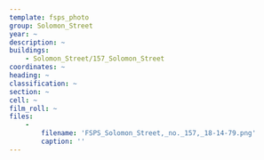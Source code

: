 ```yaml
---
template: fsps_photo
group: Solomon_Street
year: ~
description: ~
buildings:
    - Solomon_Street/157_Solomon_Street
coordinates: ~
heading: ~
classification: ~
section: ~
cell: ~
film_roll: ~
files:
    -
        filename: 'FSPS_Solomon_Street,_no._157,_18-14-79.png'
        caption: ''
---
```

